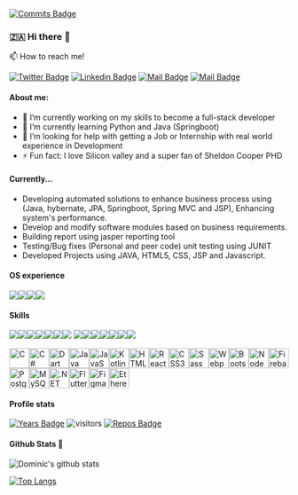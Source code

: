 [![Commits Badge](https://badges.pufler.dev/commits/weekly/lorthbroth)](https://badges.pufler.dev)

### 🇿🇦 Hi there 👋

:mailbox: How to reach me!

[![Twitter Badge](https://img.shields.io/badge/-@101Dominic-1ca0f1?style=flat&labelColor=1ca0f1&logo=twitter&logoColor=white&link=https://twitter.com/101Dominic)](https://twitter.com/101Dominic) [![Linkedin Badge](https://img.shields.io/badge/dominic-kgoete-0211318a?style=flat&labelColor=0211318a&logo=linkedin&logoColor=white)](https://www.linkedin.com/in/dominic-kgoete-0211318a/) [![Mail Badge](https://img.shields.io/badge/-@_domi_02-e84393?style=flat&labelColor=e84393&logo=instagram&logoColor=white)](https://www.instagram.com/_domi_02/) [![Mail Badge](https://img.shields.io/badge/-dkgoete-c0392b?style=flat&labelColor=c0392b&logo=gmail&logoColor=white)](mailto:dkgoete@gmail.com)


#### About me:

- 🔭 I’m currently working on my skills to become a full-stack developer
- 🌱 I’m currently learning Python and Java (Springboot)
- 🤔 I’m looking for help with getting a Job or Internship with real world experience in Development
- ⚡ Fun fact: I love Silicon valley and a super fan of Sheldon Cooper PHD 

#### Currently...
- Developing automated solutions to enhance business process using (Java, hybernate, JPA, Springboot, Spring MVC and JSP), Enhancing system's performance.
- Develop and modify software modules based on business requirements.
- Building report using jasper reporting tool
- Testing/Bug fixes (Personal and peer code) unit testing using JUNIT
- Developed Projects using JAVA, HTML5, CSS, JSP and Javascript.

#### OS experience

<img src="https://img.shields.io/badge/Android-3DDC84?style=for-the-badge&logo=android&logoColor=white" /><img src="https://img.shields.io/badge/iOS-000000?style=for-the-badge&logo=ios&logoColor=white" /><img src="https://img.shields.io/badge/Ubuntu-E95420?style=for-the-badge&logo=ubuntu&logoColor=white" /><img src="https://img.shields.io/badge/Windows-0078D6?style=for-the-badge&logo=windows&logoColor=white" />

#### Skills

<img src="https://img.shields.io/badge/Python-3776AB?style=for-the-badge&logo=python&logoColor=white" /><img src="https://img.shields.io/badge/HTML-239120?style=for-the-badge&logo=html5&logoColor=white" /><img src="https://img.shields.io/badge/CSS-239120?style=for-the-badge&logo=css3&logoColor=white" /><img src="https://img.shields.io/badge/JavaScript-F7DF1E?style=for-the-badge&logo=javascript&logoColor=black" /><img src="https://img.shields.io/badge/Javascript-323330?style=for-the-badge&logo=javascript&logoColor=F7DF1E" /><img src="https://img.shields.io/badge/HTML5-E34F26?style=for-the-badge&logo=html5&logoColor=white" /><img src="https://img.shields.io/badge/Java-ED8B00?style=for-the-badge&logo=java&logoColor=white" />
<img src="https://img.shields.io/badge/Markdown-000000?style=for-the-badge&logo=markdown&logoColor=white" /><img src="https://img.shields.io/badge/Spring-6DB33F?style=for-the-badge&logo=spring&logoColor=white" /><img src="https://img.shields.io/badge/MySQL-00000F?style=for-the-badge&logo=mysql&logoColor=white" /><img src="https://img.shields.io/badge/Microsoft_Excel-217346?style=for-the-badge&logo=microsoft-excel&logoColor=white" /><img src="https://img.shields.io/badge/Microsoft_PowerPoint-B7472A?style=for-the-badge&logo=microsoft-powerpoint&logoColor=white" /><img src="https://img.shields.io/badge/Microsoft_Office-D83B01?style=for-the-badge&logo=microsoft-office&logoColor=white" /><img src="https://img.shields.io/badge/Microsoft_Word-2B579A?style=for-the-badge&logo=microsoft-word&logoColor=white" />
<p align="left"><a href="https://docs.microsoft.com/en-us/cpp/?view=msvc-170" target="_blank" rel="noreferrer"><img src="https://raw.githubusercontent.com/danielcranney/readme-generator/main/public/icons/skills/c-colored.svg" width="36" height="36" alt="C" /></a><a href="https://docs.microsoft.com/en-us/dotnet/csharp/" target="_blank" rel="noreferrer"><img src="https://raw.githubusercontent.com/danielcranney/readme-generator/main/public/icons/skills/csharp-colored.svg" width="36" height="36" alt="C#" /></a><a href="https://dart.dev/" target="_blank" rel="noreferrer"><img src="https://raw.githubusercontent.com/danielcranney/readme-generator/main/public/icons/skills/dart-colored.svg" width="36" height="36" alt="Dart" /></a><a href="https://www.oracle.com/java/" target="_blank" rel="noreferrer"><img src="https://raw.githubusercontent.com/danielcranney/readme-generator/main/public/icons/skills/java-colored.svg" width="36" height="36" alt="Java" /></a><a href="https://developer.mozilla.org/en-US/docs/Web/JavaScript" target="_blank" rel="noreferrer"><img src="https://raw.githubusercontent.com/danielcranney/readme-generator/main/public/icons/skills/javascript-colored.svg" width="36" height="36" alt="JavaScript" /></a><a href="https://kotlinlang.org/" target="_blank" rel="noreferrer"><img src="https://raw.githubusercontent.com/danielcranney/readme-generator/main/public/icons/skills/kotlin-colored.svg" width="36" height="36" alt="Kotlin" /></a><a href="https://developer.mozilla.org/en-US/docs/Glossary/HTML5" target="_blank" rel="noreferrer"><img src="https://raw.githubusercontent.com/danielcranney/readme-generator/main/public/icons/skills/html5-colored.svg" width="36" height="36" alt="HTML5" /></a><a href="https://reactjs.org/" target="_blank" rel="noreferrer"><img src="https://raw.githubusercontent.com/danielcranney/readme-generator/main/public/icons/skills/react-colored.svg" width="36" height="36" alt="React" /></a><a href="https://www.w3.org/TR/CSS/#css" target="_blank" rel="noreferrer"><img src="https://raw.githubusercontent.com/danielcranney/readme-generator/main/public/icons/skills/css3-colored.svg" width="36" height="36" alt="CSS3" /></a><a href="https://sass-lang.com/" target="_blank" rel="noreferrer"><img src="https://raw.githubusercontent.com/danielcranney/readme-generator/main/public/icons/skills/sass-colored.svg" width="36" height="36" alt="Sass" /></a><a href="https://webpack.js.org/" target="_blank" rel="noreferrer"><img src="https://raw.githubusercontent.com/danielcranney/readme-generator/main/public/icons/skills/webpack-colored.svg" width="36" height="36" alt="Webpack" /></a><a href="https://getbootstrap.com/" target="_blank" rel="noreferrer"><img src="https://raw.githubusercontent.com/danielcranney/readme-generator/main/public/icons/skills/bootstrap-colored.svg" width="36" height="36" alt="Bootstrap" /></a><a href="https://nodejs.org/en/" target="_blank" rel="noreferrer"><img src="https://raw.githubusercontent.com/danielcranney/readme-generator/main/public/icons/skills/nodejs-colored.svg" width="36" height="36" alt="NodeJS" /></a><a href="https://firebase.google.com/" target="_blank" rel="noreferrer"><img src="https://raw.githubusercontent.com/danielcranney/readme-generator/main/public/icons/skills/firebase-colored.svg" width="36" height="36" alt="Firebase" /></a><a href="https://www.postgresql.org/" target="_blank" rel="noreferrer"><img src="https://raw.githubusercontent.com/danielcranney/readme-generator/main/public/icons/skills/postgresql-colored.svg" width="36" height="36" alt="PostgreSQL" /></a><a href="https://www.mysql.com/" target="_blank" rel="noreferrer"><img src="https://raw.githubusercontent.com/danielcranney/readme-generator/main/public/icons/skills/mysql-colored.svg" width="36" height="36" alt="MySQL" /></a><a href="https://dotnet.microsoft.com/en-us/" target="_blank" rel="noreferrer"><img src="https://raw.githubusercontent.com/danielcranney/readme-generator/main/public/icons/skills/dot-net-colored.svg" width="36" height="36" alt=".NET" /></a><a href="https://flutter.dev/" target="_blank" rel="noreferrer"><img src="https://raw.githubusercontent.com/danielcranney/readme-generator/main/public/icons/skills/flutter-colored.svg" width="36" height="36" alt="Flutter" /></a><a href="https://www.figma.com/" target="_blank" rel="noreferrer"><img src="https://raw.githubusercontent.com/danielcranney/readme-generator/main/public/icons/skills/figma-colored.svg" width="36" height="36" alt="Figma" /></a><a href="https://ethereum.org/en/" target="_blank" rel="noreferrer"><img src="https://raw.githubusercontent.com/danielcranney/readme-generator/main/public/icons/skills/ethereum-colored.svg" width="36" height="36" alt="Ethereum" /></a></p>

#### Profile stats

[![Years Badge](https://badges.pufler.dev/years/lorthbroth)](https://badges.pufler.dev)
![visitors](https://visitor-badge.glitch.me/badge?page_id=lorthbroth.lorthbroth)
[![Repos Badge](https://badges.pufler.dev/repos/lorthbroth)](https://badges.pufler.dev)

#### Github Stats :rocket:
![Dominic's github stats](https://github-readme-stats.vercel.app/api?username=lorthbroth&count_private=true&theme=tokyonight&hide=contribs,prs)

[![Top Langs](https://github-readme-stats.vercel.app/api/top-langs/?username=lorthbroth&layout=compact)](https://github.com/lorthbroth/github-readme-stats)

